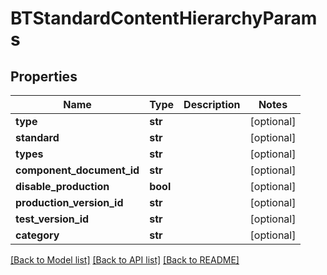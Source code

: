 # BTStandardContentHierarchyParams

## Properties
Name | Type | Description | Notes
------------ | ------------- | ------------- | -------------
**type** | **str** |  | [optional] 
**standard** | **str** |  | [optional] 
**types** | **str** |  | [optional] 
**component_document_id** | **str** |  | [optional] 
**disable_production** | **bool** |  | [optional] 
**production_version_id** | **str** |  | [optional] 
**test_version_id** | **str** |  | [optional] 
**category** | **str** |  | [optional] 

[[Back to Model list]](../README.md#documentation-for-models) [[Back to API list]](../README.md#documentation-for-api-endpoints) [[Back to README]](../README.md)



